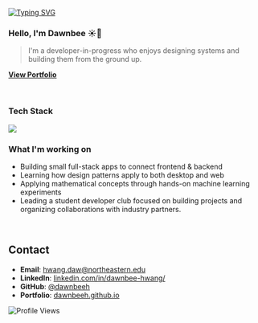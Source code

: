 [![Typing SVG](https://readme-typing-svg.herokuapp.com?color=FFD700&lines=Hello%2C+I'm+Dawnbee!;Developer+in+progress+%F0%9F%92%BB;Building+ideas+into+reality+🌿)](https://git.io/typing-svg)

### Hello, I'm Dawnbee ☀️🐝 
> I'm a developer-in-progress who enjoys designing systems and building them from the ground up.  

**[View Portfolio](https://dawnbeeh.github.io)**

<p>&nbsp;</p>

### Tech Stack
<p>
  <img src="https://skillicons.dev/icons?i=java,python,react,nodejs,mysql" />
</p>

### What I'm working on
- Building small full-stack apps to connect frontend & backend
- Learning how design patterns apply to both desktop and web
- Applying mathematical concepts through hands-on machine learning experiments
- Leading a student developer club focused on building projects and organizing collaborations with industry partners.

<p>&nbsp;</p>

## Contact
- **Email**: [hwang.daw@northeastern.edu](hwang.daw@northeastern.edu)
- **LinkedIn**: [linkedin.com/in/dawnbee-hwang/](https://www.linkedin.com/in/dawnbee-hwang/)
- **GitHub**: [@dawnbeeh](https://github.com/dawnbeeh)
- **Portfolio**: [dawnbeeh.github.io](https://dawnbeeh.github.io)

<!--START_SECTION:activity-->
<!--END_SECTION:activity-->


![Profile Views](https://komarev.com/ghpvc/?username=dawnbeeh&label=Profile%20views&color=9ACD32&style=flat)
